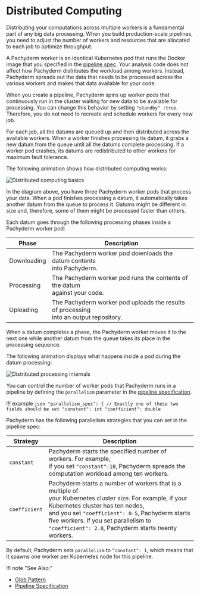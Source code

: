 # Distributed Computing

Distributing your computations across multiple workers is a fundamental part of
any big data processing. When you build production-scale pipelines, you need to
adjust the number of workers and resources that are allocated to each job to
optimize throughput.

A Pachyderm worker is an identical Kubernetes pod that runs the Docker image
that you specified in the [pipeline spec](../../../reference/pipeline_spec/).
Your analysis code does not affect how Pachyderm distributes the workload among
workers. Instead, Pachyderm spreads out the data that needs to be processed
across the various workers and makes that data available for your code.

When you create a pipeline, Pachyderm spins up worker pods that continuously run
in the cluster waiting for new data to be available for processing. You can
change this behavior by setting `"standby" :true`. Therefore, you do not need to
recreate and schedule workers for every new job.

For each job, all the datums are queued up and then distributed across the
available workers. When a worker finishes processing its datum, it grabs a new
datum from the queue until all the datums complete processing. If a worker pod
crashes, its datums are redistributed to other workers for maximum fault
tolerance.

The following animation shows how distributed computing works:

![Distributed computing basics](../../assets/images/distributed_computing101.gif)

In the diagram above, you have three Pachyderm worker pods that process your
data. When a pod finishes processing a datum, it automatically takes another
datum from the queue to process it. Datums might be different in size and,
therefore, some of them might be processed faster than others.

Each datum goes through the following processing phases inside a Pachyderm
worker pod:

| Phase       | Description                                                                               |
| ----------- | ----------------------------------------------------------------------------------------- |
| Downloading | The Pachyderm worker pod downloads the datum contents <br>into Pachyderm.                 |
| Processing  | The Pachyderm worker pod runs the contents of the datum <br>against your code.            |
| Uploading   | The Pachyderm worker pod uploads the results of processing <br>into an output repository. |

When a datum completes a phase, the Pachyderm worker moves it to the next one
while another datum from the queue takes its place in the processing sequence.

The following animation displays what happens inside a pod during the datum
processing:

![Distributed processing internals](../../assets/images/distributed_computing102.gif)

<!--TBA: the chunk_size property explanation article. Probably in a separate
How-to, but need to add a link to it here-->

You can control the number of worker pods that Pachyderm runs in a pipeline by
defining the `parallelism` parameter in the
[pipeline specification](../../../reference/pipeline_spec/).

!!! example
`json "parallelism_spec": { // Exactly one of these two fields should be set "constant": int "coefficient": double`

Pachyderm has the following parallelism strategies that you can set in the
pipeline spec:

| Strategy      | Description                                                                                                                                                                                                                                                                                                 |
| ------------- | ----------------------------------------------------------------------------------------------------------------------------------------------------------------------------------------------------------------------------------------------------------------------------------------------------------- |
| `constant`    | Pachyderm starts the specified number of workers. For example, <br> if you set `"constant":10`, Pachyderm spreads the computation workload among ten workers.                                                                                                                                               |
| `coefficient` | Pachyderm starts a number of workers that is a multiple of <br> your Kubernetes cluster size. For example, if your Kubernetes cluster has ten nodes, <br> and you set `"coefficient": 0.5`, Pachyderm starts five workers. If you set parallelism to `"coefficient": 2.0`, Pachyderm starts twenty workers. |

By default, Pachyderm sets `parallelism` to `“constant": 1`, which means that it
spawns one worker per Kubernetes node for this pipeline.

!!! note "See Also:"

-   [Glob Pattern](../../pipeline-concepts/datum/glob-pattern/)
-   [Pipeline Specification](../../../reference/pipeline_spec/)
